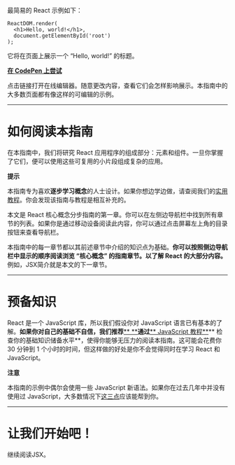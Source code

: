 最简易的 React 示例如下：

```React
ReactDOM.render(
  <h1>Hello, world!</h1>,
  document.getElementById('root')
);
```

它将在页面上展示一个 “Hello, world!” 的标题。

[**在 CodePen 上尝试**](https://codepen.io/stzidane/pen/xeJmgO)

点击链接打开在线编辑器。随意更改内容，查看它们会怎样影响展示。本指南中的大多数页面都有像这样的可编辑的示例。

---

# 如何阅读本指南

在本指南中，我们将研究 React 应用程序的组成部分：元素和组件。一旦你掌握了它们，便可以使用这些可复用的小片段组成复杂的应用。

**提示**

本指南专为喜欢**逐步学习概念**的人士设计。如果你想边学边做，请查阅我们的[实用教程](https://zh-hans.reactjs.org/tutorial/tutorial.html)。你会发现该指南与教程是相互补充的。

本文是 React 核心概念分步指南的第一章。你可以在左侧边导航栏中找到所有章节的列表。如果你是通过移动设备阅读此内容，你可以通过点击屏幕左上角的目录按钮来查看导航栏。

本指南中的每一章节都以其前述章节中介绍的知识点为基础。**你可以按照侧边导航栏中显示的顺序阅读浏览 “核心概念” 的指南章节。以了解 React 的大部分内容。** 例如，JSX简介就是本文的下一章节。

---

# 预备知识

React 是一个 JavaScript 库，所以我们假设你对 JavaScript 语言已有基本的了解。**如果你对自己的基础不自信，我们推荐**[** **](https://developer.mozilla.org/en-US/docs/Web/JavaScript/A_re-introduction_to_JavaScript)**通过**[** JavaScript 教程**](https://developer.mozilla.org/en-US/docs/Web/JavaScript/A_re-introduction_to_JavaScript)** 检查你的基础知识储备水平**，使得你能够无压力的阅读本指南。这可能会花费你 30 分钟到 1 个小时的时间，但这样做的好处是你不会觉得同时在学习 React 和 JavaScript。

**注意**

本指南的示例中偶尔会使用一些 JavaScript 新语法。如果你在过去几年中并没有使用过 JavaScript，大多数情况下[这三点](https://gist.github.com/gaearon/683e676101005de0add59e8bb345340c)应该能帮到你。

---

# 让我们开始吧！

继续阅读JSX。
